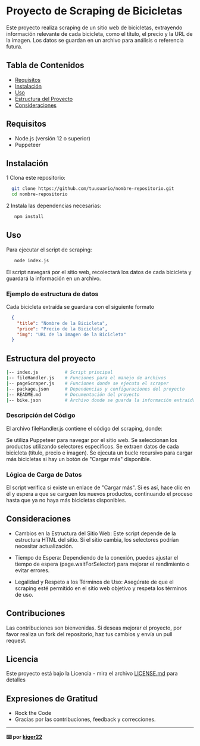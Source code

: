 # Proyecto de Scraping de Bicicletas

Este proyecto realiza scraping de un sitio web de bicicletas, extrayendo información relevante de cada bicicleta, como el título, el precio y la URL de la imagen. Los datos se guardan en un archivo para análisis o referencia futura.

## Tabla de Contenidos

- [Requisitos](#requisitos)
- [Instalación](#instalación)
- [Uso](#uso)
- [Estructura del Proyecto](#estructura-del-proyecto)
- [Consideraciones](#consideraciones)

## Requisitos

- Node.js (versión 12 o superior)
- Puppeteer

## Instalación

1 Clona este repositorio:

```bash
  git clone https://github.com/tuusuario/nombre-repositorio.git
  cd nombre-repositorio
```

2 Instala las dependencias necesarias:

```bash
   npm install
```

## Uso

Para ejecutar el script de scraping:

```bash
   node index.js
```

El script navegará por el sitio web, recolectará los datos de cada bicicleta y guardará la información en un archivo.

### Ejemplo de  estructura de datos

Cada bicicleta extraída se guardara con el siguiente formato

```json
  {
    "title": "Nombre de la Bicicleta",
    "price": "Precio de la Bicicleta",
    "img": "URL de la Imagen de la Bicicleta"
  }
```

## Estructura del proyecto

```bash
|-- index.js          # Script principal 
|-- fileHandler.js    # Funciones para el manejo de archivos
|-- pageScraper.js    # Funciones donde se ejecuta el scraper
|-- package.json      # Dependencias y configuraciones del proyecto
|-- README.md         # Documentación del proyecto
|-- bike.json         # Archivo donde se guarda la información extraída 
```

### Descripción del Código

El archivo fileHandler.js contiene el código del scraping, donde:

Se utiliza Puppeteer para navegar por el sitio web.
Se seleccionan los productos utilizando selectores específicos.
Se extraen datos de cada bicicleta (título, precio e imagen).
Se ejecuta un bucle recursivo para cargar más bicicletas si hay un botón de "Cargar más" disponible.

### Lógica de Carga de Datos

El script verifica si existe un enlace de "Cargar más". Si es así, hace clic en él y espera a que se carguen los nuevos productos, continuando el proceso hasta que ya no haya más bicicletas disponibles.

## Consideraciones

- Cambios en la Estructura del Sitio Web: Este script depende de la estructura HTML del sitio. Si el sitio cambia, los selectores podrían necesitar actualización.

- Tiempo de Espera: Dependiendo de la conexión, puedes ajustar el tiempo de espera (page.waitForSelector) para mejorar el rendimiento o evitar errores.

- Legalidad y Respeto a los Términos de Uso: Asegúrate de que el scraping esté permitido en el sitio web objetivo y respeta los términos de uso.

## Contribuciones

Las contribuciones son bienvenidas. Si deseas mejorar el proyecto, por favor realiza un fork del repositorio, haz tus cambios y envía un pull request.

## Licencia

Este proyecto está bajo la Licencia  - mira el archivo [LICENSE.md](LICENSE.md) para detalles

## Expresiones de Gratitud

- Rock the Code  
- Gracias por las contribuciones, feedback y correcciones.

---

**⌨️ por [kiger22](https://github.com/Kiger22)**
